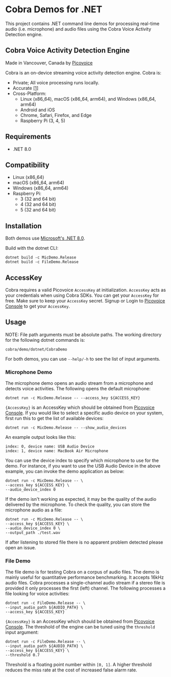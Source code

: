 # Cobra Demos for .NET

This project contains .NET command line demos for processing real-time audio (i.e. microphone) and audio files using the Cobra Voice Activity Detection engine.

## Cobra Voice Activity Detection Engine

Made in Vancouver, Canada by [Picovoice](https://picovoice.ai)

Cobra is an on-device streaming voice activity detection engine. Cobra is:

- Private; All voice processing runs locally.
- Accurate [[1]](https://picovoice.ai/docs/benchmark/vad/#results)
- Cross-Platform:
    - Linux (x86_64), macOS (x86_64, arm64), and Windows (x86_64, arm64)
    - Android and iOS
    - Chrome, Safari, Firefox, and Edge
    - Raspberry Pi (3, 4, 5)

## Requirements

- .NET 8.0

## Compatibility

- Linux (x86_64)
- macOS (x86_64, arm64)
- Windows (x86_64, arm64)
- Raspberry Pi:
  - 3 (32 and 64 bit)
  - 4 (32 and 64 bit)
  - 5 (32 and 64 bit)

## Installation

Both demos use [Microsoft's .NET 8.0](https://dotnet.microsoft.com/download).

Build with the dotnet CLI:

```console
dotnet build -c MicDemo.Release
dotnet build -c FileDemo.Release
```

## AccessKey

Cobra requires a valid Picovoice `AccessKey` at initialization. `AccessKey` acts as your credentials when using Cobra SDKs.
You can get your `AccessKey` for free. Make sure to keep your `AccessKey` secret.
Signup or Login to [Picovoice Console](https://console.picovoice.ai/) to get your `AccessKey`.

## Usage

NOTE: File path arguments must be absolute paths. The working directory for the following dotnet commands is:

```console
cobra/demo/dotnet/CobraDemo
```

For both demos, you can use `--help/-h` to see the list of input arguments.

### Microphone Demo

The microphone demo opens an audio stream from a microphone and detects voice activities. The following opens the default microphone:

```console
dotnet run -c MicDemo.Release -- --access_key ${ACCESS_KEY}
```

`{AccessKey}` is an AccessKey which should be obtained from [Picovoice Console](https://console.picovoice.ai/). If you would like to select a specific audio device on your system, first run this to get the list of available devices:

```console
dotnet run -c MicDemo.Release -- --show_audio_devices
```

An example output looks like this:

```
index: 0, device name: USB Audio Device
index: 1, device name: MacBook Air Microphone
```

You can use the device index to specify which microphone to use for the demo. For instance, if you want to use the USB Audio Device in the above example, you can invoke the demo application as below:

```console
dotnet run -c MicDemo.Release -- \
--access_key ${ACCESS_KEY} \
--audio_device_index 0
```

If the demo isn't working as expected, it may be the quality of the audio delivered by the microphone. To check the quality, you can store the microphone audio as a file:

```console
dotnet run -c MicDemo.Release -- \
--access_key ${ACCESS_KEY} \
--audio_device_index 0 \
--output_path ./test.wav
```

If after listening to stored file there is no apparent problem detected please open an issue.

### File Demo

The file demo is for testing Cobra on a corpus of audio files. The demo is mainly useful for quantitative performance
benchmarking. It accepts 16kHz audio files. Cobra processes a single-channel audio stream if a stereo file is
provided it only processes the first (left) channel. The following processes a file looking for voice activities:

```console
dotnet run -c FileDemo.Release -- \
--input_audio_path ${AUDIO_PATH} \
--access_key ${ACCESS_KEY}
```

`{AccessKey}` is an AccessKey which should be obtained from [Picovoice Console](https://console.picovoice.ai/). The threshold of the engine can be tuned using the `threshold` input argument:

```console
dotnet run -c FileDemo.Release -- \
--input_audio_path ${AUDIO_PATH} \
--access_key ${ACCESS_KEY} \
--threshold 0.7
```

Threshold is a floating point number within `[0, 1]`. A higher threshold reduces the miss rate at the cost of increased false alarm rate.